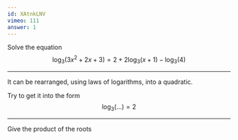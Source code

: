 ```yaml
---
id: XAtnkLNV
vimeo: 111
answer: 1
---
```


Solve the equation
$$
\log_{3}\left( 3x^2 + 2x + 3 \right) = 2 + 2\log_{3}(x+1) - \log_{3}(4)
$$

---

It can be rearranged, using laws of logarithms, into a quadratic.

Try to get it into the form
$$
\log_{3}(\ldots) = 2
$$

---

Give the product of the roots
